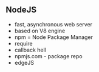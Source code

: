##  NodeJS

* fast, asynchronous web server
* based on V8 engine
* npm = Node Package Manager
* require
* callback hell
* npmjs.com - package repo
* edgeJS

